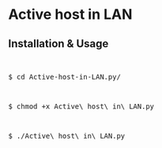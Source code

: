 # Active host in LAN
<!-- <p>Requirements all you need is:</p>
<pre>$ pip install requirements</pre>-->
<h2>Installation & Usage</h2>
<pre>

$ cd Active-host-in-LAN.py/

$ chmod +x Active\ host\ in\ LAN.py

$ ./Active\ host\ in\ LAN.py

</pre>
